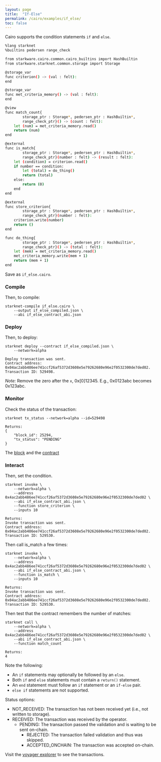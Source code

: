 ```yaml
---
layout: page
title:  "If-Else"
permalink: /cairo/examples/if_else/
toc: false
---
```


Cairo supports the condition statements `if` and `else`.

```sh
%lang starknet
%builtins pedersen range_check

from starkware.cairo.common.cairo_builtins import HashBuiltin
from starkware.starknet.common.storage import Storage

@storage_var
func criterion() -> (val : felt):
end

@storage_var
func met_criteria_memory() -> (val : felt):
end

@view
func match_count{
        storage_ptr : Storage*, pedersen_ptr : HashBuiltin*,
        range_check_ptr}() -> (count : felt):
    let (num) = met_criteria_memory.read()
    return (num)
end

@external
func is_match{
        storage_ptr : Storage*, pedersen_ptr : HashBuiltin*,
        range_check_ptr}(number : felt) -> (result : felt):
    let (condition) = criterion.read()
    if number == condition:
        let (total) = do_thing()
        return (total)
    else:
        return (0)
    end
end

@external
func store_criterion{
        storage_ptr : Storage*, pedersen_ptr : HashBuiltin*,
        range_check_ptr}(number : felt):
    criterion.write(number)
    return ()
end

func do_thing{
        storage_ptr : Storage*, pedersen_ptr : HashBuiltin*,
        range_check_ptr}() -> (total : felt):
    let (mem) = met_criteria_memory.read()
    met_criteria_memory.write(mem + 1)
    return (mem + 1)
end
```
Save as `if_else.cairo`.

### Compile

Then, to compile:
```
starknet-compile if_else.cairo \
    --output if_else_compiled.json \
    --abi if_else_contract_abi.json
```
### Deploy

Then, to deploy:
```
starknet deploy --contract if_else_compiled.json \
    --network=alpha

Deploy transaction was sent.
Contract address: 0x04ac2abb486ee741ccf26af5372d3608e5e79262680e96e2f0532300de7ded02.
Transaction ID: 529498.
```

*Note:* Remove the zero after the `x`, 0x[0]12345. E.g., 0x0123abc becomes 0x123abc.

### Monitor

Check the status of the transaction:

```
starknet tx_status --network=alpha --id=529498

Returns:
{
    "block_id": 25294,
    "tx_status": "PENDING"
}
```
The [block](https://voyager.online/block/25294) and the
[contract](https://voyager.online/contract/0x4ac2abb486ee741ccf26af5372d3608e5e79262680e96e2f0532300de7ded02#state)

### Interact

Then, set the condition.

```
starknet invoke \
    --network=alpha \
    --address 0x4ac2abb486ee741ccf26af5372d3608e5e79262680e96e2f0532300de7ded02 \
    --abi if_else_contract_abi.json \
    --function store_criterion \
    --inputs 10

Returns:
Invoke transaction was sent.
Contract address: 0x04ac2abb486ee741ccf26af5372d3608e5e79262680e96e2f0532300de7ded02.
Transaction ID: 529530.
```
Then call is_match a few times:
```
starknet invoke \
    --network=alpha \
    --address 0x4ac2abb486ee741ccf26af5372d3608e5e79262680e96e2f0532300de7ded02 \
    --abi if_else_contract_abi.json \
    --function is_match \
    --inputs 10

Returns:
Invoke transaction was sent.
Contract address: 0x04ac2abb486ee741ccf26af5372d3608e5e79262680e96e2f0532300de7ded02.
Transaction ID: 529530.
```

Then test that the contract remembers the number of matches:

```
starknet call \
    --network=alpha \
    --address 0x4ac2abb486ee741ccf26af5372d3608e5e79262680e96e2f0532300de7ded02 \
    --abi if_else_contract_abi.json \
    --function match_count

Returns:
4
```


Note the following:
- An `if` statements may optionally be followed by an `else`.
- Both `if` and `else` statements must contain a `return()` statement.
- An `end` statement must follow an `if` statement or an `if-else` pair.
- `else if` statements are not supported.

Status options:

- NOT_RECEIVED: The transaction has not been received yet (i.e., not written to storage).
- RECEIVED: The transaction was received by the operator.
    - PENDING: The transaction passed the validation and is waiting to be sent on-chain.
        - REJECTED: The transaction failed validation and thus was skipped.
        - ACCEPTED_ONCHAIN: The transaction was accepted on-chain.


Visit the [voyager explorer](https://voyager.online/) to see the transactions.